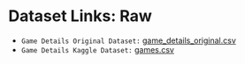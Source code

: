 # Dataset Links: Raw
* `Game Details Original Dataset:` [game_details_original.csv](https://drive.google.com/file/d/17XXoYL-93wO_Zysw7nSmVpkm4qvTgoJ9/view?usp=sharing)
* `Game Details Kaggle Dataset:` [games.csv](https://www.kaggle.com/datasets/fronkongames/steam-games-dataset?select=games.csv)